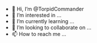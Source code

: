 - 👋 Hi, I’m @TorpidCommander
- 👀 I’m interested in ...
- 🌱 I’m currently learning ...
- 💞️ I’m looking to collaborate on ...
- 📫 How to reach me ...

<!---
TorpidCommander/TorpidCommander is a ✨ special ✨ repository because its `README.md` (this file) appears on your GitHub profile.
You can click the Preview link to take a look at your changes.
--->
